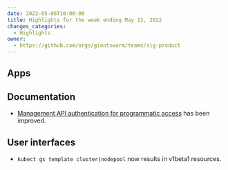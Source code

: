 ```yaml
---
date: 2022-05-06T10:00:00
title: Highlights for the week ending May 13, 2022
changes_categories:
  - Highlights
owner:
  - https://github.com/orgs/giantswarm/teams/sig-product
---
```


## Apps

## Documentation

- [Management API authentication for programmatic access](https://docs.giantswarm.io/ui-api/management-api/authentication/automation/) has been improved.

## User interfaces

- `kubect gs template cluster|nodepool` now results in v1beta1 resources.
